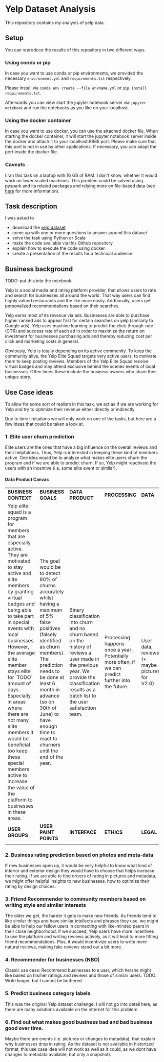 # Yelp Dataset Analysis
This repository contains my analysis of yelp data. 

## Setup
You can reproduce the results of this repository in two different ways.

### Using conda or pip
In case you want to use conda or pip environments, we provided the necessary `environment.yml` and `requirements.txt` respectively.

Please install via `conda env create --file envname.yml` or `pip install requirements.txt`.

Afterwards you can view start the jupyter notebook server via `jupyter notebook` and run the notebooks as you like on your localhost.


### Using the docker container
In case you want to use docker, you can use the attached docker file. When starting the docker container, it will start the jupyter notebook server inside the docker and attach it to your localhost:8888 port. Please make sure that this port is not in use by other applications. If necessary, you can adapt the port inside the docker file.

### Caveats
I ran this task on a laptop with 16 GB of RAM. I don't know, whether it would work on lower scaled machines. This problem could be solved using pyspark and its related packages and relying more on file-based data (see [here](https://databricks.com/de/glossary/pyspark) for more information).

## Task description
I was asked to
* download the [yelp dataset](https://www.yelp.com/dataset/download)
* come up with one or more questions to answer around this dataset
* solve the task using Python or Scala
* make the code available via this Github repository 
* explain how to execute the code using docker.
* create a presentation of the results for a technical audience

## Business background
<div class='alert alert-warning'>TODO: put this into the notebook.</div>

Yelp is a social media and rating platform provider, that allows users to rate and search for businesses all around the world. That way users can find highly valued restaurants and the like more easily. Addtionally, users get personalized recommendations based on their searches.

Yelp earns most of its revenue via ads. Businesses are able to purchase higher ranked ads to appear first for certain searches on yelp (similarly to Google ads). Yelp uses machine learning to predict the click-through-rate (CTR) and success rate of each ad in order to maximize the return on investment for businesses purchasing ads and thereby reducing cost per click and marketing costs in general.

Obviously, Yelp is totally depending on its active community. To keep the community alive, the Yelp Elite Squad targets very active users, to motivate them to keep posting reviews. Members of the Yelp Elite Squad receive virtual badges and may attend exclusive behind the scenes events of local businesses. Often times these include the business owners who share their unique story.

## Use Case ideas
To allow for some sort of realism in this task, we act as if we are working for Yelp and try to optimize their revenue either directly or indirectly.

Due to time limitations we will only work on one of the tasks, but here are a few ideas that could be taken a look at.

### 1. Elite user churn prediction
Elite users are the ones that have a big influence on the overall reviews and their helpfulness. Thus, Yelp is interested in keeping these kind of members active. One idea would be to analyze what makes elite users churn the program and if we are able to predict churn. If so, Yelp might reactivate the users with an incentive (i.e. some elite event or similar).

#### Data Product Canvas
<table>
    <tr>
      <td><b>BUSINESS CONTEXT</b></td>
      <td><b>BUSINESS GOALS</b></td>
      <td><b>DATA PRODUCT</b></td>
      <td><b>PROCESSING</b></td>
      <td><b>DATA</b></td>
    </tr>
    <tr>
      <td>
        Yelp elite squad is a program for members that are especially active. They are motivated to stay active and elite members by granting virtual badges and 
        being able to take part in special events with local businesses. However, the average elite member stays elite for `TODO` amount of days. Especially in areas where there are not many elite members it would be beneficial too keep these special members active to increase the value of the platform to businesses in these areas.
      </td>
      <td>
        The goal would be to detect 80% of churns accurately whilst having a maximum of 5% false positives (falsely identified as churn members). The prediction needs to be done at least 6 month in advance (so on 30th of June) to have enough time to react to churners until the end of the year.
      </td>
      <td>
        Binary classification into churn and no churn based on the history of reviews a user made in the previous year. 
        We provide the classification results as a batch list to the user satisfaction team.
      </td>
      <td>
        Processing happens once a year. Potentially more often, if we can predict further into the future.
      </td>
      <td>
        User data, reviews (+ maybe pictures for V2.0)
      </td>
    </tr>
    <tr>
      <td><b>USER GROUPS</b></td>
      <td><b>USER PAINT POINTS</b></td>
      <td><b>INTERFACE</b></td>
      <td><b>ETHICS</b></td>
      <td><b>LEGAL</b></td>
    </tr>
    <tr>
      <td></td>
      <td></td>
      <td></td>
      <td></td>
      <td></td>
    </tr>
</table>

### 2. Business rating prediction based on photos and meta-data
If new businesses open up, it would be very helpful to know what kind of interior and exterior design they would have to choose that helps increase their rating. If we are able to find drivers of rating in pictures and metadata, we might offer helpful insights to new businesses, how to optimize their rating by design choices.

### 3. Friend Recommender to community members based on writing style and similar interests
The older we get, the harder it gets to make new friends. As friends tend to like similar things and have similar intellects and phrases they use, we might be able to help our fellow users in connecting with like-minded peers in their close neighborhood. 
If we succeed, Yelp users have more incentives to use the platform and writing reviews actively, as it will lead to more fitting friend recommendations. Plus, it would incentivize users to write more natural reviews, making fake reviews stand out a bit more.

### 4. Recommender for businesses (NBO)
Classic use case: Recommend businesses to a user, which he/she might like based on his/her ratings and reviews and those of similar users.
TODO: Write longer, but I cannot be bothered.

### 5. Predict business category labels
This was the original Yelp dataset challenge. I will not go into detail here, as there are many solutions available on the internet for this problem.

### 6. Find out what makes good business bad and bad business good over time.
Maybe there are events (i.e. pictures or changes to metadata), that explain why businesses drop in rating. As the dataset is not available in historized format, this use case idea will not work as well as it could, as we dont have changes to metadata available, but only a snapshot).